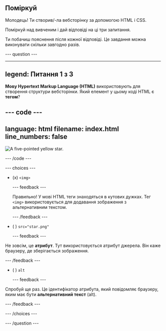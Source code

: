 ## Поміркуй

Молодець! Ти створив/-ла вебсторінку за допомогою HTML і CSS.

Поміркуй над вивченим і дай відповіді на ці три запитання.

Ти побачиш пояснення після кожної відповіді. Це завдання можна виконувати скільки завгодно разів.

\--- question ---

---

## legend: Питання 1 з 3

**Мову Hypertext Markup Language (HTML)** використовують для створення структури вебсторінки. Який елемент у цьому коді HTML є **тегом**?

## --- code ---

language: html
filename: index.html
line_numbers: false
--------------------------------------------------------

<img src="star.png" alt="A five-pointed yellow star."> 

\--- /code ---

\--- choices ---

- (x) `<img>`

  \--- feedback ---

  Правильно! У мові HTML теги знаходяться в кутових дужках. Тег `<img>` використовується для додавання зображення з альтернативним текстом.

  \--- /feedback ---

- ( ) `src="star.png"`

  \--- feedback ---

Не зовсім, це **атрибут**. Тут використовується атрибут джерела. Він каже браузеру, де зберігається зображення.

\--- /feedback ---

- ( ) `alt`

  \--- feedback ---

Спробуй ще раз. Це ідентифікатор атрибута, який повідомляє браузеру, яким має бути **альтернативний текст** (alt).

\--- /feedback ---

\--- /choices ---

\--- /question ---
